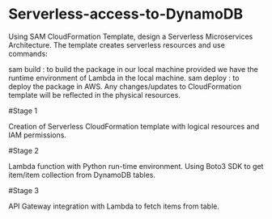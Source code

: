 # Serverless-access-to-DynamoDB
Using SAM CloudFormation Template, design a Serverless Microservices Architecture. The template creates serverless resources and use commands:

sam build : to build the package in our local machine provided we have the runtime environment of Lambda in the local machine.
sam deploy : to deploy the package in AWS. Any changes/updates to CloudFormation template will be reflected in the physical resources.

#Stage 1

Creation of Serverless CloudFormation template with logical resources and IAM permissions.

#Stage 2

Lambda function with Python run-time environment. Using Boto3 SDK to get item/item collection from DynamoDB tables.

#Stage 3

API Gateway integration with Lambda to fetch items from table.

